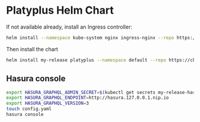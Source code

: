 # Platyplus Helm Chart

If not available already, install an Ingress controller:

```sh
helm install --namespace kube-system nginx ingress-nginx --repo https://kubernetes.github.io/ingress-nginx
```

Then install the chart

```sh
helm install my-release platyplus --namespace default --repo https://charts.platy.plus --set global.ingress.domain=127.0.0.1.nip.io
```

## Hasura console

```sh
export HASURA_GRAPHQL_ADMIN_SECRET=$(kubectl get secrets my-release-hasura -o jsonpath='{.data.adminSecret}' | base64 --decode)
export HASURA_GRAPHQL_ENDPOINT=http://hasura.127.0.0.1.nip.io
export HASURA_GRAPHQL_VERSION=3
touch config.yaml
hasura console
```

